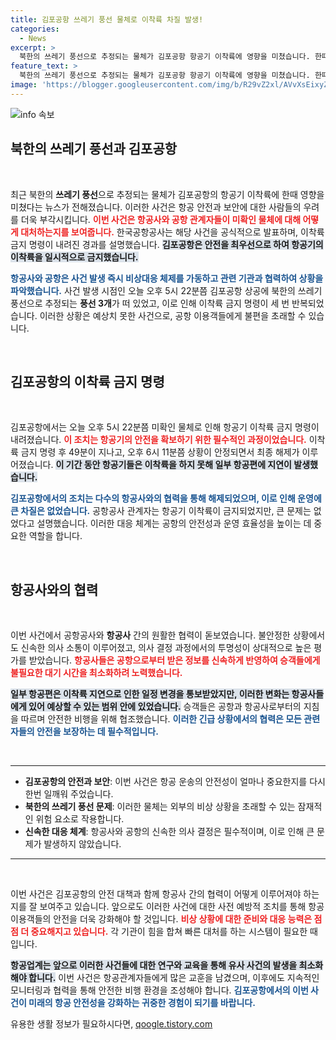 ```yaml
---
title: 김포공항 쓰레기 풍선 물체로 이착륙 차질 발생!
categories:
  - News
excerpt: >
  북한의 쓰레기 풍선으로 추정되는 물체가 김포공항 항공기 이착륙에 영향을 미쳤습니다. 한때 이착륙 금지 명령이 내려졌으나, 큰 문제 없이 상황은 해결되었습니다.
feature_text: >
  북한의 쓰레기 풍선으로 추정되는 물체가 김포공항 항공기 이착륙에 영향을 미쳤습니다. 한때 이착륙 금지 명령이 내려졌으나, 큰 문제 없이 상황은 해결되었습니다.
image: 'https://blogger.googleusercontent.com/img/b/R29vZ2xl/AVvXsEixyZcFfHzMRdzZMjFBmAUKJYCLCGyLL1o632UiGVXcaFdKo_bkvkuCioo0uUKlGfBVcT3P84aROyZIXSBEx3Aw5nCQ3pTgDom1WDC4m8eifvWiAmWEEVb4x6G_l8C0QH225ldMjyaFvpxGEBGNO37VmDTDMHGhJPq73UglMfDca1-0aw/s1600/blogspot.png'
---
```


<p><img src="https://blogger.googleusercontent.com/img/b/R29vZ2xl/AVvXsEixyZcFfHzMRdzZMjFBmAUKJYCLCGyLL1o632UiGVXcaFdKo_bkvkuCioo0uUKlGfBVcT3P84aROyZIXSBEx3Aw5nCQ3pTgDom1WDC4m8eifvWiAmWEEVb4x6G_l8C0QH225ldMjyaFvpxGEBGNO37VmDTDMHGhJPq73UglMfDca1-0aw/s1600/blogspot.png" alt="info 속보" /></p>

<h2 data-ke-size="size26">북한의 쓰레기 풍선과 김포공항</h2>

<p data-ke-size="size16">&nbsp;</p>

<p>최근 북한의 <strong>쓰레기 풍선</strong>으로 추정되는 물체가 김포공항의 항공기 이착륙에 한때 영향을 미쳤다는 뉴스가 전해졌습니다. 이러한 사건은 항공 안전과 보안에 대한 사람들의 우려를 더욱 부각시킵니다. <b><span style="color: #ee2323;">이번 사건은 항공사와 공항 관계자들이 미확인 물체에 대해 어떻게 대처하는지를 보여줍니다.</span></b> 한국공항공사는 해당 사건을 공식적으로 발표하며, 이착륙 금지 명령이 내려진 경과를 설명했습니다. <b><span style="background-color: #21538527;">김포공항은 안전을 최우선으로 하여 항공기의 이착륙을 일시적으로 금지했습니다.</span></b></p>

<p><b><span style="color: #1a5490;">항공사와 공항은 사건 발생 즉시 비상대응 체제를 가동하고 관련 기관과 협력하여 상황을 파악했습니다.</span></b> 사건 발생 시점인 오늘 오후 5시 22분쯤 김포공항 상공에 북한의 쓰레기 풍선으로 추정되는 <strong>풍선 3개</strong>가 떠 있었고, 이로 인해 이착륙 금지 명령이 세 번 반복되었습니다. <b></b>이러한 상황은 예상치 못한 사건으로, 공항 이용객들에게 불편을 초래할 수 있습니다.</p>

<p data-ke-size="size16">&nbsp;</p>

<h2 data-ke-size="size26">김포공항의 이착륙 금지 명령</h2>

<p data-ke-size="size16">&nbsp;</p>

<p>김포공항에서는 오늘 오후 5시 22분쯤 미확인 물체로 인해 항공기 이착륙 금지 명령이 내려졌습니다. <b><span style="color: #ee2323;">이 조치는 항공기의 안전을 확보하기 위한 필수적인 과정이었습니다.</span></b> 이착륙 금지 명령 후 49분이 지나고, 오후 6시 11분쯤 상황이 안정되면서 최종 해제가 이루어졌습니다. <b><span style="background-color: #21538527;">이 기간 동안 항공기들은 이착륙을 하지 못해 일부 항공편에 지연이 발생했습니다.</span></b></p>

<p><b><span style="color: #1a5490;">김포공항에서의 조치는 다수의 항공사와의 협력을 통해 해제되었으며, 이로 인해 운영에 큰 차질은 없었습니다.</span></b> 공항공사 관계자는 항공기 이착륙이 금지되었지만, 큰 문제는 없었다고 설명했습니다. 이러한 대응 체계는 공항의 안전성과 운영 효율성을 높이는 데 중요한 역할을 합니다.</p>

<p data-ke-size="size16">&nbsp;</p>

<h2 data-ke-size="size26">항공사와의 협력</h2>

<p data-ke-size="size16">&nbsp;</p>

<p>이번 사건에서 공항공사와 <strong>항공사</strong> 간의 원활한 협력이 돋보였습니다. 불안정한 상황에서도 신속한 의사 소통이 이루어졌고, 의사 결정 과정에서의 투명성이 상대적으로 높은 평가를 받았습니다. <b><span style="color: #ee2323;">항공사들은 공항으로부터 받은 정보를 신속하게 반영하여 승객들에게 불필요한 대기 시간을 최소화하려 노력했습니다.</span></b></p>

<p><b><span style="background-color: #21538527;">일부 항공편은 이착륙 지연으로 인한 일정 변경을 통보받았지만, 이러한 변화는 항공사들에게 있어 예상할 수 있는 범위 안에 있었습니다.</span></b> 승객들은 공항과 항공사로부터의 지침을 따르며 안전한 비행을 위해 협조했습니다. <b><span style="color: #1a5490;">이러한 긴급 상황에서의 협력은 모든 관련자들의 안전을 보장하는 데 필수적입니다.</span></b></p>

<p data-ke-size="size16">&nbsp;</p>

<hr />

<ul>
    <li><b>김포공항의 안전과 보안</b>: 이번 사건은 항공 운송의 안전성이 얼마나 중요한지를 다시 한번 일깨워 주었습니다.</li>
    <li><b>북한의 쓰레기 풍선 문제</b>: 이러한 물체는 외부의 비상 상황을 초래할 수 있는 잠재적인 위험 요소로 작용합니다.</li>
    <li><b>신속한 대응 체계</b>: 항공사와 공항의 신속한 의사 결정은 필수적이며, 이로 인해 큰 문제가 발생하지 않았습니다.</li>
</ul>

<hr />

<p data-ke-size="size16">&nbsp;</p>

<p>이번 사건은 김포공항의 안전 대책과 함께 항공사 간의 협력이 어떻게 이루어져야 하는지를 잘 보여주고 있습니다. 앞으로도 이러한 사건에 대한 사전 예방적 조치를 통해 항공 이용객들의 안전을 더욱 강화해야 할 것입니다. <b><span style="color: #ee2323;">비상 상황에 대한 준비와 대응 능력은 점점 더 중요해지고 있습니다.</span></b> 각 기관이 힘을 합쳐 빠른 대처를 하는 시스템이 필요한 때입니다.</p>

<p><b><span style="background-color: #21538527;">항공업계는 앞으로 이러한 사건들에 대한 연구와 교육을 통해 유사 사건의 발생을 최소화해야 합니다.</span></b> 이번 사건은 항공관계자들에게 많은 교훈을 남겼으며, 이후에도 지속적인 모니터링과 협력을 통해 안전한 비행 환경을 조성해야 합니다. <b><span style="color: #1a5490;">김포공항에서의 이번 사건이 미래의 항공 안전성을 강화하는 귀중한 경험이 되기를 바랍니다.</span></b></p>
유용한 생활 정보가 필요하시다면, <a href="https://qoogle.tistory.com" rel="dofollow">qoogle.tistory.com</a>


